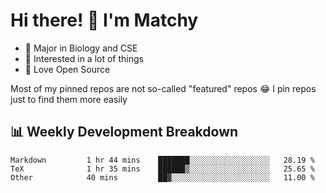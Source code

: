 # Hi there! 👋 I'm Matchy

- 🧬 Major in Biology and CSE
- 🎈 Interested in a lot of things
- 💜 Love Open Source

Most of my pinned repos are not so-called "featured" repos 😂 I pin repos just to find them more easily

## 📊 Weekly Development Breakdown

<!--START_SECTION:waka-->

```text
Markdown         1 hr 44 mins    ███████░░░░░░░░░░░░░░░░░░   28.19 %
TeX              1 hr 35 mins    ██████▒░░░░░░░░░░░░░░░░░░   25.65 %
Other            40 mins         ██▓░░░░░░░░░░░░░░░░░░░░░░   11.00 %
```

<!--END_SECTION:waka-->

